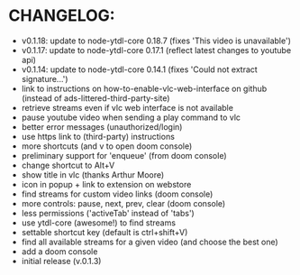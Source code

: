 # CHANGELOG:

 - v0.1.18: update to node-ytdl-core 0.18.7 (fixes 'This video is unavailable')
 - v0.1.17: update to node-ytdl-core 0.17.1 (reflect latest changes to youtube api)
 - v0.1.14: update to node-ytdl-core 0.14.1 (fixes 'Could not extract signature...')
 - link to instructions on how-to-enable-vlc-web-interface on github (instead of ads-littered-third-party-site)
 - retrieve streams even if vlc web interface is not available
 - pause youtube video when sending a play command to vlc
 - better error messages (unauthorized/login)
 - use https link to (third-party) instructions
 - more shortcuts (and v to open doom console)
 - preliminary support for 'enqueue' (from doom console)
 - change shortcut to Alt+V
 - show title in vlc (thanks Arthur Moore)
 - icon in popup + link to extension on webstore
 - find streams for custom video links (doom console)
 - more controls: pause, next, prev, clear (doom console)
 - less permissions ('activeTab' instead of 'tabs')
 - use ytdl-core (awesome!) to find streams
 - settable shortcut key (default is ctrl+shift+V)
 - find all available streams for a given video (and choose the best one)
 - add a doom console
 - initial release (v.0.1.3)